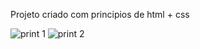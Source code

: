 Projeto criado com principios de html + css

![print 1](https://github.com/user-attachments/assets/20e6c3d5-3da9-4624-902e-3882a448e805)
![print 2](https://github.com/user-attachments/assets/5ea8fd22-113e-43b9-9c52-67c92b0b3935)
